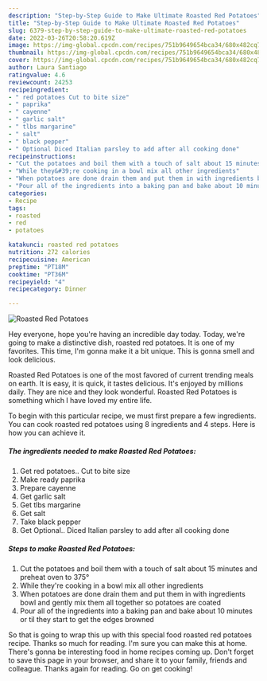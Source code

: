 ```yaml
---
description: "Step-by-Step Guide to Make Ultimate Roasted Red Potatoes"
title: "Step-by-Step Guide to Make Ultimate Roasted Red Potatoes"
slug: 6379-step-by-step-guide-to-make-ultimate-roasted-red-potatoes
date: 2022-03-26T20:58:20.619Z
image: https://img-global.cpcdn.com/recipes/751b9649654bca34/680x482cq70/roasted-red-potatoes-recipe-main-photo.jpg
thumbnail: https://img-global.cpcdn.com/recipes/751b9649654bca34/680x482cq70/roasted-red-potatoes-recipe-main-photo.jpg
cover: https://img-global.cpcdn.com/recipes/751b9649654bca34/680x482cq70/roasted-red-potatoes-recipe-main-photo.jpg
author: Laura Santiago
ratingvalue: 4.6
reviewcount: 24253
recipeingredient:
- " red potatoes Cut to bite size"
- " paprika"
- " cayenne"
- " garlic salt"
- " tlbs margarine"
- " salt"
- " black pepper"
- " Optional Diced Italian parsley to add after all cooking done"
recipeinstructions:
- "Cut the potatoes and boil them with a touch of salt about 15 minutes and preheat oven to 375°"
- "While they&#39;re cooking in a bowl mix all other ingredients"
- "When potatoes are done drain them and put them in with ingredients bowl and gently mix them all together so potatoes are coated"
- "Pour all of the ingredients into a baking pan and bake about 10 minutes or til they start to get the edges browned"
categories:
- Recipe
tags:
- roasted
- red
- potatoes

katakunci: roasted red potatoes 
nutrition: 272 calories
recipecuisine: American
preptime: "PT18M"
cooktime: "PT36M"
recipeyield: "4"
recipecategory: Dinner

---
```



![Roasted Red Potatoes](https://img-global.cpcdn.com/recipes/751b9649654bca34/680x482cq70/roasted-red-potatoes-recipe-main-photo.jpg)

Hey everyone, hope you're having an incredible day today. Today, we're going to make a distinctive dish, roasted red potatoes. It is one of my favorites. This time, I'm gonna make it a bit unique. This is gonna smell and look delicious.



Roasted Red Potatoes is one of the most favored of current trending meals on earth. It is easy, it is quick, it tastes delicious. It's enjoyed by millions daily. They are nice and they look wonderful. Roasted Red Potatoes is something which I have loved my entire life.


To begin with this particular recipe, we must first prepare a few ingredients. You can cook roasted red potatoes using 8 ingredients and 4 steps. Here is how you can achieve it.

<!--inarticleads1-->

##### The ingredients needed to make Roasted Red Potatoes:

1. Get  red potatoes.. Cut to bite size
1. Make ready  paprika
1. Prepare  cayenne
1. Get  garlic salt
1. Get  tlbs margarine
1. Get  salt
1. Take  black pepper
1. Get  Optional.. Diced Italian parsley to add after all cooking done




<!--inarticleads2-->

##### Steps to make Roasted Red Potatoes:

1. Cut the potatoes and boil them with a touch of salt about 15 minutes and preheat oven to 375°
1. While they&#39;re cooking in a bowl mix all other ingredients
1. When potatoes are done drain them and put them in with ingredients bowl and gently mix them all together so potatoes are coated
1. Pour all of the ingredients into a baking pan and bake about 10 minutes or til they start to get the edges browned




So that is going to wrap this up with this special food roasted red potatoes recipe. Thanks so much for reading. I'm sure you can make this at home. There's gonna be interesting food in home recipes coming up. Don't forget to save this page in your browser, and share it to your family, friends and colleague. Thanks again for reading. Go on get cooking!

